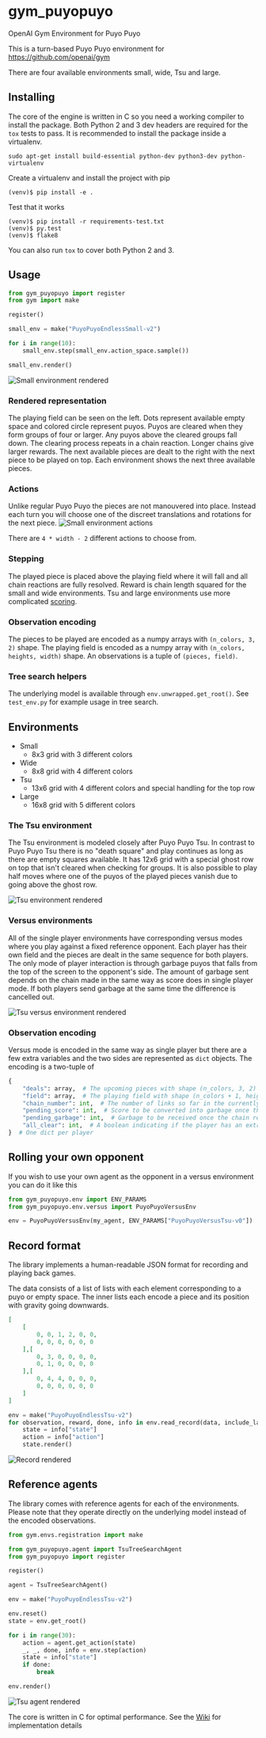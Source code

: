 # gym_puyopuyo
OpenAI Gym Environment for Puyo Puyo

This is a turn-based Puyo Puyo environment for https://github.com/openai/gym

There are four available environments small, wide, Tsu and large.



## Installing

The core of the engine is written in C so you need a working compiler to install the package.
Both Python 2 and 3 dev headers are required for the `tox` tests to pass.
It is recommended to install the package inside a virtualenv.
```shell
sudo apt-get install build-essential python-dev python3-dev python-virtualenv
```
Create a virtualenv and install the project with pip
```shell
(venv)$ pip install -e .
```
Test that it works
```shell
(venv)$ pip install -r requirements-test.txt
(venv)$ py.test
(venv)$ flake8
```
You can also run `tox` to cover both Python 2 and 3.

## Usage
```python
from gym_puyopuyo import register
from gym import make

register()

small_env = make("PuyoPuyoEndlessSmall-v2")

for i in range(10):
    small_env.step(small_env.action_space.sample())

small_env.render()
```
![Small environment rendered](https://user-images.githubusercontent.com/1253499/34639951-3c082b94-f2f2-11e7-88ad-92556be8baf2.png)
### Rendered representation
The playing field can be seen on the left.
Dots represent available empty space and colored circle represent puyos.
Puyos are cleared when they form groups of four or larger. Any puyos above the cleared groups fall down.
The clearing process repeats in a chain reaction. Longer chains give larger rewards.
The next available pieces are dealt to the right with the next piece to be played on top.
Each environment shows the next three available pieces.

### Actions
Unlike regular Puyo Puyo the pieces are not manouvered into place.
Instead each turn you will choose one of the discreet translations and rotations for the next piece.
![Small environment actions](https://user-images.githubusercontent.com/1253499/34640347-96e4e0f0-f2f9-11e7-9fe0-878f16793526.png)

There are `4 * width - 2` different actions to choose from.

### Stepping
The played piece is placed above the playing field where it will fall and all chain reactions are fully resolved.
Reward is chain length squared for the small and wide environments. Tsu and large environments use more complicated [scoring](https://puyonexus.com/wiki/Scoring).

### Observation encoding
The pieces to be played are encoded as a numpy arrays with `(n_colors, 3, 2)` shape.
The playing field is encoded as a numpy array with `(n_colors, heights, width)` shape.
An observations is a tuple of `(pieces, field)`.

### Tree search helpers
The underlying model is available through `env.unwrapped.get_root()`. See `test_env.py` for example usage in tree search.

## Environments
* Small
  - 8x3 grid with 3 different colors
* Wide
  - 8x8 grid with 4 different colors
* Tsu
  - 13x6 grid with 4 different colors and special handling for the top row
* Large
  - 16x8 grid with 5 different colors

### The Tsu environment
The Tsu environment is modeled closely after Puyo Puyo Tsu.
In contrast to Puyo Puyo Tsu there is no "death square" and play continues as long as there are empty squares available.
It has 12x6 grid with a special ghost row on top that isn't cleared when checking for groups.
It is also possible to play half moves where one of the puyos of the played pieces vanish due to going above the ghost row.

![Tsu environment rendered](https://user-images.githubusercontent.com/1253499/34640572-8e255518-f2fd-11e7-9748-f8ca48622bf0.png)

### Versus environments
All of the single player environments have corresponding versus modes where you play against a fixed reference opponent.
Each player has their own field and the pieces are dealt in the same sequence for both players.
The only mode of player interaction is through garbage puyos that falls from the top of the screen to the opponent's side.
The amount of garbage sent depends on the chain made in the same way as score does in single player mode.
If both players send garbage at the same time the difference is cancelled out.

![Tsu versus environment rendered](https://user-images.githubusercontent.com/1253499/36076058-10b6aa76-0f60-11e8-8807-eeaf4a010208.png)

### Observation encoding
Versus mode is encoded in the same way as single player but there are a few extra variables and the two sides are represented as `dict` objects.
The encoding is a two-tuple of
```python
{
    "deals": array,  # The upcoming pieces with shape (n_colors, 3, 2)
    "field": array,  # The playing field with shape (n_colors + 1, height, width)
    "chain_number": int,  # The number of links so far in the currently resolving chain reaction
    "pending_score": int,  # Score to be converted into garbage once the chain resolves
    "pending_garbage": int,  # Garbage to be received once the chain resolves. Will be offset by pending_score before landing.
    "all_clear": int,  # A boolean indicating if the player has an extra attack in reserve. Awarded by clearing the whole field.
}  # One dict per player
```


## Rolling your own opponent
If you wish to use your own agent as the opponent in a versus environment you can do it like this
```python
from gym_puyopuyo.env import ENV_PARAMS
from gym_puyopuyo.env.versus import PuyoPuyoVersusEnv

env = PuyoPuyoVersusEnv(my_agent, ENV_PARAMS["PuyoPuyoVersusTsu-v0"])
```

## Record format
The library implements a human-readable JSON format for recording and playing back games.

The data consists of a list of lists with each element corresponding to a puyo or empty space.
The inner lists each encode a piece and its position with gravity going downwards.
```json
[
    [
        0, 0, 1, 2, 0, 0,
        0, 0, 0, 0, 0, 0
    ],[
        0, 3, 0, 0, 0, 0,
        0, 1, 0, 0, 0, 0
    ],[
        0, 4, 4, 0, 0, 0,
        0, 0, 0, 0, 0, 0
    ]
]
```
```python
env = make("PuyoPuyoEndlessTsu-v2")
for observation, reward, done, info in env.read_record(data, include_last=True):
    state = info["state"]
    action = info["action"]
    state.render()
```
![Record rendered](https://user-images.githubusercontent.com/1253499/35029789-2e362ff4-fb65-11e7-9c07-2fc46ca9d38a.png)

## Reference agents
The library comes with reference agents for each of the environments.
Please note that they operate directly on the underlying model instead of the encoded observations.
```python
from gym.envs.registration import make

from gym_puyopuyo.agent import TsuTreeSearchAgent
from gym_puyopuyo import register

register()

agent = TsuTreeSearchAgent()

env = make("PuyoPuyoEndlessTsu-v2")

env.reset()
state = env.get_root()

for i in range(30):
    action = agent.get_action(state)
    _, _, done, info = env.step(action)
    state = info["state"]
    if done:
        break

env.render()
```
![Tsu agent rendered](https://user-images.githubusercontent.com/1253499/35029403-770b9edc-fb63-11e7-8859-15a775bc6a68.png)

The core is written in C for optimal performance.
See the [Wiki](https://github.com/frostburn/gym_puyopuyo/wiki) for implementation details
